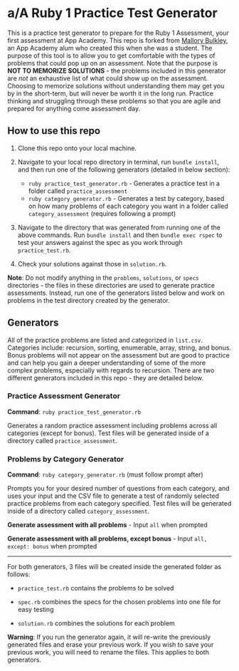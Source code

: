 # a/A Ruby 1 Practice Test Generator

This is a practice test generator to prepare for the Ruby 1 Assessment, your
first assessment at App Academy. This repo is forked from
[Mallory Bulkley](https://github.com/mallorybulkley), an App Academy alum who
created this when she was a student. The purpose of this tool is to allow you to
get comfortable with the types of problems that could pop up on an assessment.
Note that the purpose is **NOT TO MEMORIZE SOLUTIONS** - the problems included
in this generator are _not_ an exhaustive list of what could show up on the
assessment. Choosing to memorize solutions without understanding them may get
you by in the short-term, but will never be worth it in the long run. Practice
thinking and struggling through these problems so that you are agile and
prepared for anything come assessment day.

## How to use this repo

1. Clone this repo onto your local machine.

2. Navigate to your local repo directory in terminal, run `bundle install`, and 
   then run one of the following generators (detailed in below section):

   - `ruby practice_test_generator.rb` - Generates a practice test in a folder
     called `practice_assessment`
   - `ruby category_generator.rb` - Generates a test by category, based on how
     many problems of each category you want in a folder called
     `category_assessment` (requires following a prompt)

3. Navigate to the directory that was generated from running one of the above
   commands. Run `bundle install` and then `bundle exec rspec` to test your
   answers against the spec as you work through `practice_test.rb`.

4. Check your solutions against those in `solution.rb`.

**Note**: Do not modify anything in the `problems`, `solutions`, or `specs`
directories - the files in these directories are used to generate practice
assessments. Instead, run one of the generators listed below and work on
problems in the test directory created by the generator.

## Generators

All of the practice problems are listed and categorized in `list.csv`.
Categories include: recursion, sorting, enumerable, array, string, and bonus.
Bonus problems will not appear on the assessment but are good to practice and
can help you gain a deeper understanding of some of the more complex problems,
especially with regards to recursion. There are two different generators
included in this repo - they are detailed below.

### Practice Assessment Generator

**Command**: `ruby practice_test_generator.rb`

Generates a random practice assessment including problems across all categories
(except for bonus). Test files will be generated inside of a directory called
`practice_assessment`.

### Problems by Category Generator

**Command**: `ruby category_generator.rb` (must follow prompt after)

Prompts you for your desired number of questions from each category, and uses
your input and the CSV file to generate a test of randomly selected practice
problems from each category specified. Test files will be generated inside of a
directory called `category_assessment`.

**Generate assessment with all problems** - Input `all` when prompted

**Generate assessment with all problems, except bonus** - Input
`all, except: bonus` when prompted

---

For both generators, 3 files will be created inside the generated folder as
follows:

- `practice_test.rb` contains the problems to be solved

- `spec.rb` combines the specs for the chosen problems into one file for easy
  testing

- `solution.rb` combines the solutions for each problem

**Warning**: If you run the generator again, it will re-write the previously
generated files and erase your previous work. If you wish to save your previous
work, you will need to rename the files. This applies to both generators.
